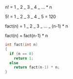 n! = 1 _ 2 _ 3 _ 4 _ ... \* n

5! = 1 _ 2 _ 3 _ 4 _ 5 = 120

fact(n) = 1 _ 2 _ 3 _ ... _ (n-1) \* n

fact(n) = fact(n-1) \* n

```c
int fact(int n)
{
  if (n == 0)
    return 1;
  else
    return fact(n-1) * n;
}
```
